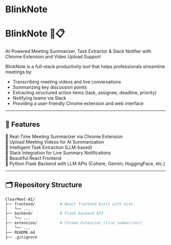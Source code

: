 # BlinkNote
# BlinkNote 🤖📋  
AI-Powered Meeting Summarizer, Task Extractor & Slack Notifier with Chrome Extension and Video Upload Support

BlinkNote is a full-stack productivity tool that helps professionals streamline meetings by:
- Transcribing meeting videos and live conversations
- Summarizing key discussion points
- Extracting structured action items (task, assignee, deadline, priority)
- Notifying teams via Slack
- Providing a user-friendly Chrome extension and web interface

---

## 🚀 Features

🔹 Real-Time Meeting Summarizer via Chrome Extension  
🔹 Upload Meeting Videos for AI Summarization  
🔹 Intelligent Task Extraction (LLM-based)  
🔹 Slack Integration for Live Summary Notifications  
🔹 Beautiful React Frontend  
🔹 Python Flask Backend with LLM APIs (Cohere, Gemini, HuggingFace, etc.)

---

## 🗂️ Repository Structure

```bash
ClearMeet-AI/
├── frontend/           # React frontend built with Vite
│   └── ...
├── backend/            # Flask backend API
│   └── ...
├── extension/          # Chrome Extension (live summarizer)
│   └── ...
├── README.md
├── .gitignore
